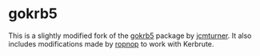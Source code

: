 # gokrb5

This is a slightly modified fork of the [gokrb5](https://github.com/jcmturner/gokrb5) package by [jcmturner](https://github.com/jcmturner). It also includes modifications made by [ropnop](https://github.com/ropnop) to work with Kerbrute.